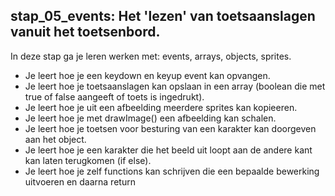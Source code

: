 stap_05_events: 
Het 'lezen' van toetsaanslagen vanuit het toetsenbord.
-----------------------------------------------------------------------------------
In deze stap ga je leren werken met: events, arrays, objects, sprites.

- Je leert hoe je een keydown en keyup event kan opvangen.
- Je leert hoe je toetsaanslagen kan opslaan in een array (boolean die met true of false aangeeft of toets is ingedrukt).
- Je leert hoe je uit een afbeelding meerdere sprites kan kopieeren.
- Je leert hoe je met drawImage() een afbeelding kan schalen.
- Je leert hoe je toetsen voor besturing van een karakter kan doorgeven aan het object.
- Je leert hoe je een karakter die het beeld uit loopt aan de andere kant kan laten terugkomen (if else).
- Je leert hoe je zelf functions kan schrijven die een bepaalde bewerking uitvoeren en daarna return 